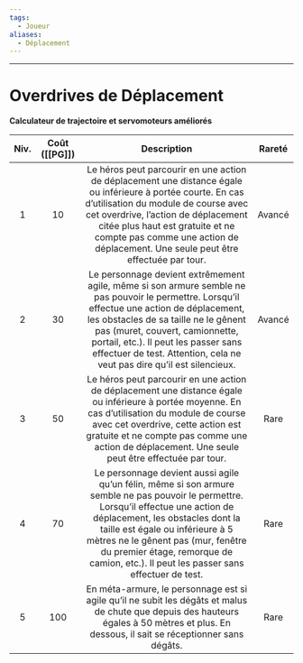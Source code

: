 ```yaml
---
tags:
  - Joueur
aliases:
  - Déplacement
---
```

___
# Overdrives de Déplacement
**Calculateur de trajectoire et servomoteurs améliorés**

| Niv. | Coût ([[PG]]) |                                                                                                                                                                Description                                                                                                                                                                 | Rareté |
| :--: | :-----------: | :----------------------------------------------------------------------------------------------------------------------------------------------------------------------------------------------------------------------------------------------------------------------------------------------------------------------------------------: | :----: |
|  1   |      10       |             Le héros peut parcourir en une action de déplacement une distance égale ou inférieure à portée courte. En cas d’utilisation du module de course avec cet overdrive, l’action de déplacement citée plus haut est gratuite et ne compte pas comme une action de déplacement. Une seule peut être effectuée par tour.             | Avancé |
|  2   |      30       | Le personnage devient extrêmement agile, même si son armure semble ne pas pouvoir le permettre. Lorsqu’il effectue une action de déplacement, les obstacles de sa taille ne le gênent pas (muret, couvert, camionnette, portail, etc.). Il peut les passer sans effectuer de test. Attention, cela ne veut pas dire qu’il est silencieux.  | Avancé |
|  3   |      50       |                          Le héros peut parcourir en une action de déplacement une distance égale ou inférieure à portée moyenne. En cas d’utilisation du module de course avec cet overdrive, cette action est gratuite et ne compte pas comme une action de déplacement. Une seule peut être effectuée par tour.                          |  Rare  |
|  4   |      70       | Le personnage devient aussi agile qu’un félin, même si son armure semble ne pas pouvoir le permettre. Lorsqu’il effectue une action de déplacement, les obstacles dont la taille est égale ou inférieure à 5 mètres ne le gênent pas (mur, fenêtre du premier étage, remorque de camion, etc.). Il peut les passer sans effectuer de test. |  Rare  |
|  5   |      100      |                                                                        En méta-armure, le personnage est si agile qu’il ne subit les dégâts et malus de chute que depuis des hauteurs égales à 50 mètres et plus. En dessous, il sait se réceptionner sans dégâts.                                                                         |  Rare  |
